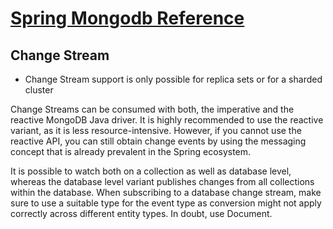 # [Spring Mongodb Reference](https://docs.spring.io/spring-data/mongodb/docs/current/reference/html/#change-streams)

## Change Stream
* Change Stream support is only possible for replica sets or for a sharded cluster

Change Streams can be consumed with both, the imperative and the reactive MongoDB Java driver. It is highly recommended to use the reactive variant, as it is less resource-intensive. However, if you cannot use the reactive API, you can still obtain change events by using the messaging concept that is already prevalent in the Spring ecosystem.

It is possible to watch both on a collection as well as database level, whereas the database level variant publishes changes from all collections within the database. When subscribing to a database change stream, make sure to use a suitable type for the event type as conversion might not apply correctly across different entity types. In doubt, use Document.

